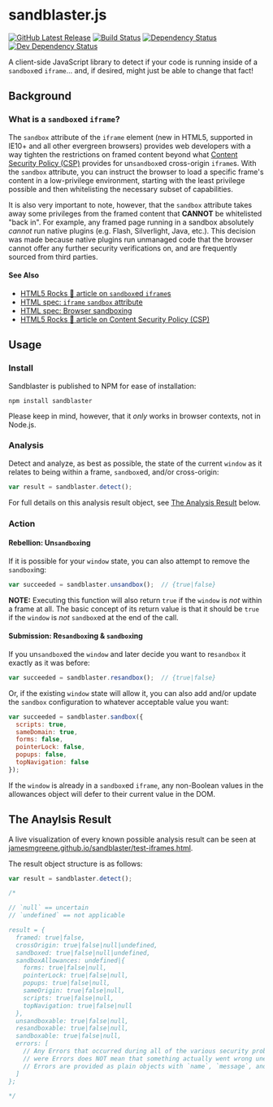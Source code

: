 # sandblaster.js
[![GitHub Latest Release](https://badge.fury.io/gh/JamesMGreene%2Fsandblaster.png)](https://github.com/JamesMGreene/sandblaster) [![Build Status](https://secure.travis-ci.org/JamesMGreene/sandblaster.png?branch=master)](https://travis-ci.org/JamesMGreene/sandblaster) [![Dependency Status](https://david-dm.org/JamesMGreene/sandblaster.png?theme=shields.io)](https://david-dm.org/JamesMGreene/sandblaster) [![Dev Dependency Status](https://david-dm.org/JamesMGreene/sandblaster/dev-status.png?theme=shields.io)](https://david-dm.org/JamesMGreene/sandblaster#info=devDependencies)

A client-side JavaScript library to detect if your code is running inside of a `sandbox`ed `iframe`... and, if desired, might just be able to change that fact!



## Background

### What is a `sandbox`ed `iframe`?

The `sandbox` attribute of the `iframe` element (new in HTML5, supported in IE10+ and all other evergreen browsers) provides web developers with a way tighten the restrictions on framed content beyond what [Content Security Policy (CSP)](http://www.html5rocks.com/en/tutorials/security/content-security-policy/) provides for un`sandbox`ed cross-origin `iframe`s.  With the `sandbox` attribute, you can instruct the browser to load a specific frame's content in a low-privilege environment, starting with the least privilege possible and then whitelisting the necessary subset of capabilities.

It is also very important to note, however, that the `sandbox` attribute takes away some privileges from the framed content that **CANNOT** be whitelisted "back in". For example, any framed page running in a sandbox absolutely _cannot_ run native plugins (e.g. Flash, Silverlight, Java, etc.). This decision was made because native plugins run unmanaged code that the browser cannot offer any further security verifications on, and are frequently sourced from third parties.

#### See Also

 - [HTML5 Rocks :metal: article on `sandbox`ed `iframe`s](http://www.html5rocks.com/en/tutorials/security/sandboxed-iframes/)
 - [HTML spec: `iframe` `sandbox` attribute](https://html.spec.whatwg.org/multipage/embedded-content.html#attr-iframe-sandbox)
 - [HTML spec: Browser sandboxing](http://www.w3.org/TR/html/browsers.html#sandboxing)
 - [HTML5 Rocks :metal: article on Content Security Policy (CSP)](http://www.html5rocks.com/en/tutorials/security/content-security-policy/)



## Usage

### Install

Sandblaster is published to NPM for ease of installation:

```shell
npm install sandblaster
```

Please keep in mind, however, that it _only_ works in browser contexts, not in Node.js.


### Analysis

Detect and analyze, as best as possible, the state of the current `window` as it relates to being within a frame, `sandbox`ed, and/or cross-origin:

```js
var result = sandblaster.detect();
```

For full details on this analysis result object, see [The Analysis Result](#the-analysis-result) below.


### Action

#### Rebellion: Un`sandbox`ing

If it is possible for your `window` state, you can also attempt to remove the `sandbox`ing:

```js
var succeeded = sandblaster.unsandbox();  // {true|false}
```

**NOTE:** Executing this function will also return `true` if the `window` is _not_ within a frame at all. The basic concept of its return value is that it should be `true` if the `window` is _not_ `sandbox`ed at the end of the call.


#### Submission: Re`sandbox`ing & `sandbox`ing

If you un`sandbox`ed the `window` and later decide you want to re`sandbox` it exactly as it was before:

```js
var succeeded = sandblaster.resandbox();  // {true|false}
```


Or, if the existing `window` state will allow it, you can also add and/or update the `sandbox` configuration to whatever acceptable value you want:

```js
var succeeded = sandblaster.sandbox({
  scripts: true,
  sameDomain: true,
  forms: false,
  pointerLock: false,
  popups: false,
  topNavigation: false
});
```

If the `window` is already in a `sandbox`ed `iframe`, any non-Boolean values in the allowances object will defer to their current value in the DOM.



## The Anaylsis Result

A live visualization of every known possible analysis result can be seen at [jamesmgreene.github.io/sandblaster/test-iframes.html](http://jamesmgreene.github.io/sandblaster/test-iframes.html).

The result object structure is as follows:

```js
var result = sandblaster.detect();

/*

// `null` == uncertain
// `undefined` == not applicable

result = {
  framed: true|false,
  crossOrigin: true|false|null|undefined,
  sandboxed: true|false|null|undefined,
  sandboxAllowances: undefined|{
    forms: true|false|null,
    pointerLock: true|false|null,
    popups: true|false|null,
    sameOrigin: true|false|null,
    scripts: true|false|null,
    topNavigation: true|false|null
  },
  unsandboxable: true|false|null,
  resandboxable: true|false|null,
  sandboxable: true|false|null,
  errors: [
    // Any Errors that occurred during all of the various security probing. Just because there
    // were Errors does NOT mean that something actually went wrong unexpectedly.
    // Errors are provided as plain objects with `name`, `message`, and `stack` properties.
  ]
};

*/
```

